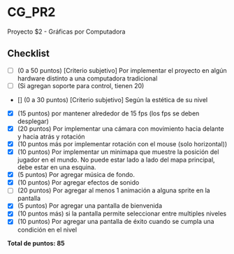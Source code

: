 # CG_PR2
Proyecto $2 - Gráficas por Computadora

## Checklist

- [ ] (0 a 50 puntos) [Criterio subjetivo] Por implementar el proyecto en algún hardware distinto a una computadora tradicional
- [ ] (Si agregan soporte para control, tienen 20)
- [] (0 a 30 puntos) [Criterio subjetivo] Según la estética de su nivel
- [x] (15 puntos) por mantener alrededor de 15 fps (los fps se deben desplegar)
- [x] (20 puntos) Por implementar una cámara con movimiento hacia delante y hacia atrás y rotación
- [x] (10 puntos más por implementar rotación con el mouse (solo horizontal))
- [x] (10 puntos) Por implementar un minimapa que muestre la posición del jugador en el mundo. No puede estar lado a lado del mapa principal, debe estar en una esquina.
- [x] (5 puntos) Por agregar música de fondo.
- [x] (10 puntos) Por agregar efectos de sonido
- [ ] (20 puntos) Por agregar al menos 1 animación a alguna sprite en la pantalla
- [x] (5 puntos) Por agregar una pantalla de bienvenida
- [x] (10 puntos más) si la pantalla permite seleccionar entre multiples niveles
- [x] (10 puntos) Por agregar una pantalla de éxito cuando se cumpla una condición en el nivel

**Total de puntos: 85**
